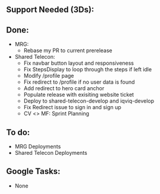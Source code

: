## Support Needed (3Ds):
## Done:
  - MRG:
    - Rebase my PR to current prerelease
  - Shared Telecon:
    - Fix navbar button layout and responsiveness
    - Fix StepsDisplay to loop through the steps if left idle
    - Modify /profile page
    - Fix redirect to /profile if no user data is found
    - Add redirect to hero card anchor
    - Populate release with exisiting website ticket
    - Deploy to shared-telecon-develop and iqviq-develop
    - Fix Redirect issue to sign in and sign up
    - CV <> MF: Sprint Planning
## To do:
  - MRG Deployments
  - Shared Telecon Deployments
## Google Tasks:
  - None